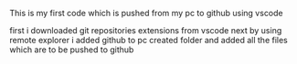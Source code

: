 This is my first code which is pushed from my pc to github using vscode

first i downloaded git repositories extensions from vscode
next by using remote explorer i added github to pc 
created folder and added all the files which are to be pushed to github 
